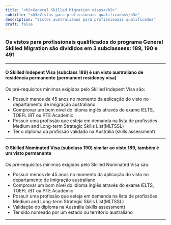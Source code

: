 ```yaml
---
title: "<h2>General Skilled Migration visas</h2>"
subtitle: "<h3>Vistos para profissionais qualificados</h3>"
description: "Vistos australianos para profissionais qualificados"
draft: false
---
```

### Os vistos para profissionais qualificados do programa General Skilled Migration são divididos em 3 subclassess: 189, 190 e 491

***

#### O Skilled Indepent Visa (subclass 189) é um visto australiano de residência permanente (permanent residency visa)

Os pré-requisitos mínimos exigidos pelo Skilled Indepent Visa são:

* Possuir menos de 45 anos no momento da aplicação do visto no departamento de imigração australiano
* Comprovar um bom nível do idioma inglês através do exame IELTS, TOEFL iBT ou PTE Academic
* Possuir uma profissão que esteja em demanda na lista de profissões Medium and Long-term Strategic Skills List(MLTSSL)
* Ter o diploma da profissão validado na Austrália (skills assessment)

***

#### O Skilled Nominated Visa (subclass 190) similar ao visto 189, também é um visto permanente

Os pré-requisitos mínimos exigidos pelo Skilled Nominated Visa são:

* Possuir menos de 45 anos no momento da aplicação do visto no departamento de imigração australiano
* Comprovar um bom nível do idioma inglês através do exame IELTS, TOEFL iBT ou PTE Academic
* Possuir uma profissão que esteja em demanda na lista de profissões Medium and Long-term Strategic Skills List(MLTSSL)
* Validação  do diploma na Austrália (skills assessment)
* Ter sido nomeado por um estado ou território australiano

***
